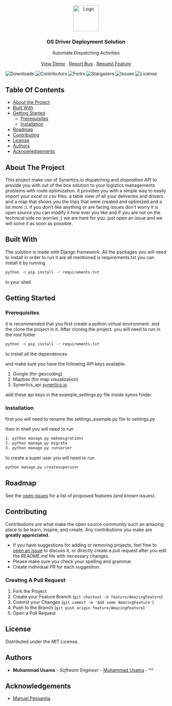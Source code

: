<br/>
<p align="center">
  <a href="https://github.com/ShaanCoding/ReadME-Generator">
    <img src="https://synertics.io/staticfiles/img/logo-vector.svg" alt="Logo" width="80" height="80">
  </a>

  <h3 align="center">OS Driver Deployment Solution</h3>

  <p align="center">
    Automate Dispatching Activities
    <br/>
    <br/>
    <a href="https://github.com/ShaanCoding/ReadME-Generator">View Demo</a>
    .
    <a href="https://github.com/ShaanCoding/ReadME-Generator/issues">Report Bug</a>
    .
    <a href="https://github.com/ShaanCoding/ReadME-Generator/issues">Request Feature</a>
  </p>
</p>

![Downloads](https://img.shields.io/github/downloads/ShaanCoding/ReadME-Generator/total) ![Contributors](https://img.shields.io/github/contributors/ShaanCoding/ReadME-Generator?color=dark-green) ![Forks](https://img.shields.io/github/forks/ShaanCoding/ReadME-Generator?style=social) ![Stargazers](https://img.shields.io/github/stars/ShaanCoding/ReadME-Generator?style=social) ![Issues](https://img.shields.io/github/issues/ShaanCoding/ReadME-Generator) ![License](https://img.shields.io/github/license/ShaanCoding/ReadME-Generator) 

## Table Of Contents

* [About the Project](#about-the-project)
* [Built With](#built-with)
* [Getting Started](#getting-started)
  * [Prerequisites](#prerequisites)
  * [Installation](#installation)
* [Roadmap](#roadmap)
* [Contributing](#contributing)
* [License](#license)
* [Authors](#authors)
* [Acknowledgements](#acknowledgements)

## About The Project

This project make use of Synertics.io dispatching and disposition API to provide you with out of the box solution to your logistics managements problems with route optimization. it provides you with a simple way to easily import your excel or csv files. a table view of all your deliveries and drivers and a map that shows you the trips that were created and optimized and a lot more :). if you don't like anything or are facing issues don't worry it is open source you can modify it how ever you like and if you are not on the technical side no worries ;) we are here for you. just open an issue and we will solve it as soon as possible.

## Built With

The solution is made with Django framework. All the packages you will need to install in order to run it are all mentioned is requirements.txt
you can install it by running
```sh
python -m pip install -r requirements.txt
```
in your shell

## Getting Started



### Prerequisites

it is recommended that you first create a python virtual environment. and the clone the project in it.
After cloning the project. you will need to run in the root folder
```sh
python -m pip install -r requirements.txt
```
to install all the dependences 

and make sure you have the following API keys available.
1. Google (for geocoding)
2. Mapbox (for map visualization)
3. Synertics_api [synertics.io](synertics.io)

add these api keys in the example_settings.py file inside synos folder. 



### Installation

first you will need to rename the settings_example.py file to settings.py

then in shell you will need to run
```sh
1. python manage.py makemigrations
2. python manage.py migrate
3. python manage.py runserver
 ```

to create a super user you will need to run
```sh
python manage.py createsuperuser
```


## Roadmap

See the [open issues](https://github.com/makeme-a-bug/synerticsOS/issues) for a list of proposed features (and known issues).

## Contributing

Contributions are what make the open source community such an amazing place to be learn, inspire, and create. Any contributions you make are **greatly appreciated**.
* If you have suggestions for adding or removing projects, feel free to [open an issue](https://github.com/makeme-a-bug/synerticsOS/issues/new) to discuss it, or directly create a pull request after you edit the *README.md* file with necessary changes.
* Please make sure you check your spelling and grammar.
* Create individual PR for each suggestion.

### Creating A Pull Request

1. Fork the Project
2. Create your Feature Branch (`git checkout -b feature/AmazingFeature`)
3. Commit your Changes (`git commit -m 'Add some AmazingFeature'`)
4. Push to the Branch (`git push origin feature/AmazingFeature`)
5. Open a Pull Request

## License

Distributed under the MIT License.

## Authors

* **Muhammad Usama** - *Software Engineer* - [Muhammad Usama](https://github.com/makeme-a-bug/) - **

## Acknowledgements

* [Manuel Pessanha](https://github.com/SEAPessanha)
